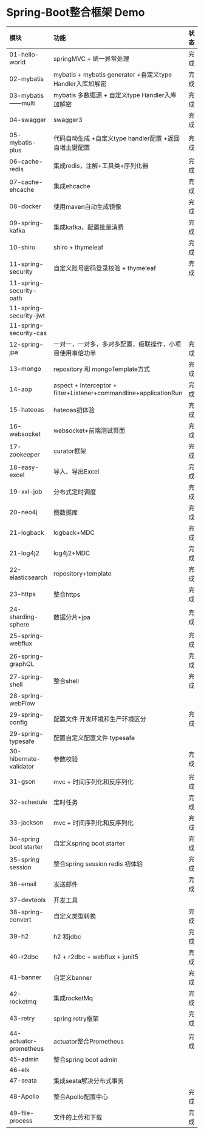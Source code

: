 # Spring-Boot整合框架 Demo

| 模块 | 功能     |状态||
|:--------| :-------------|:-----:|----|
| 01-hello-world | springMVC + 统一异常处理|完成 ||
| 02-mybatis| mybatis + mybatis generator +自定义type Handler入库加解密 |完成||
| 03-mybatis——multi| mybatis 多数据源 + 自定义type Handler入库加解密 |完成||
| 04-swagger| swagger3 |完成|
| 05-mybatis-plus|  代码自动生成 +自定义type handler配置 +返回自増主键配置 |完成||
| 06-cache-redis| 集成redis，注解+工具类+序列化器 |完成||
| 07-cache-ehcache |集成ehcache|完成||
| 08-docker |使用maven自动生成镜像|完成||
| 09-spring-kafka|集成kafka，配置批量消费|完成||
| 10-shiro|shiro + thymeleaf|完成||
| 11-spring-security|自定义账号密码登录校验 + thymeleaf|完成||
| 11-spring-security-oath||||
| 11-spring-security-jwt|||
| 11-spring-security-cas|||
| 12-spring-jpa|一对一，一对多，多对多配置，级联操作，小项目使用事倍功半|完成|
| 13-mongo|repository 和 mongoTemplate方式|完成|
| 14-aop|aspect + interceptor + filter+Listener+commandline+applicationRun|完成|
| 15-hateoas|hateoas初体验|完成|
| 16-websocket|websocket+前端测试页面|完成|
| 17-zookeeper|curator框架|完成|
| 18-easy-excel|导入、导出Excel|完成|
| 19-xxl-job|分布式定时调度|完成|
| 20-neo4j|图数据库|完成|
| 21-logback|logback+MDC|完成|
| 21-log4j2|log4j2+MDC|完成|
| 22-elasticsearch|repository+template|完成|
| 23-https|整合https|完成|
| 24-sharding-sphere|数据分片+jpa|完成|
| 25-spring-webflux||完成|
| 26-spring-graphQL||完成|
| 27-spring-shell|整合shell|完成|
| 28-spring-webFlow|||
| 29-spring-config|配置文件 开发环境和生产环境区分|完成|
| 29-spring-typesafe|配置自定义配置文件 typesafe||
| 30-hibernate-validator|参数校验|完成|
| 31-gson|mvc + 时间序列化和反序列化|完成|
| 32-schedule|定时任务|完成|
| 33-jackson|mvc + 时间序列化和反序列化 | 完成|
| 34-spring boot starter| 自定义spring boot starter| 完成|
| 35-spring session| 整合spring session redis 初体验| 完成|
| 36-email|发送邮件|完成|
| 37-devtools|开发工具| |
| 38-spring-convert|自定义类型转换| 完成|
| 39-h2|h2 和jdbc|完成 |
| 40-r2dbc|h2 + r2dbc + webflux + junit5|完成 |
| 41-banner|自定义banner|完成|
| 42-rocketmq|集成rocketMq|完成|
| 43-retry|spring retry框架|完成|
| 44-actuator-prometheus|actuator整合Prometheus|完成|https://blog.csdn.net/qq_23934475/article/details/127044915|
| 45-admin|整合spring boot admin||
| 46-elk|||
| 47-seata|集成seata解决分布式事务||
| 48-Apollo|整合Apollo配置中心|完成|
| 49-file-process|文件的上传和下载|完成|

[comment]: <> (| 36-dubbo|||)

[comment]: <> (| 37-netflix|||)

[comment]: <> (| 37-alibaba|||)

[comment]: <> (| 38-xxl-job|||)
